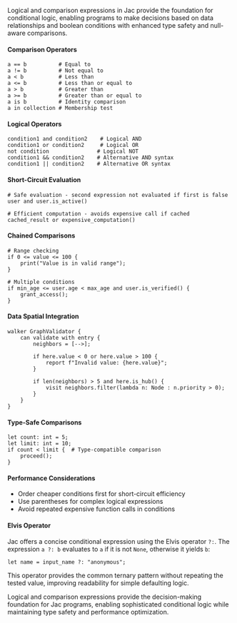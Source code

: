 Logical and comparison expressions in Jac provide the foundation for conditional logic, enabling programs to make decisions based on data relationships and boolean conditions with enhanced type safety and null-aware comparisons.

#### Comparison Operators

```jac
a == b          # Equal to
a != b          # Not equal to
a < b           # Less than
a <= b          # Less than or equal to
a > b           # Greater than
a >= b          # Greater than or equal to
a is b          # Identity comparison
a in collection # Membership test
```

#### Logical Operators

```jac
condition1 and condition2    # Logical AND
condition1 or condition2     # Logical OR
not condition               # Logical NOT
condition1 && condition2    # Alternative AND syntax
condition1 || condition2    # Alternative OR syntax
```

#### Short-Circuit Evaluation

```jac
# Safe evaluation - second expression not evaluated if first is false
user and user.is_active()

# Efficient computation - avoids expensive call if cached
cached_result or expensive_computation()
```

#### Chained Comparisons

```jac
# Range checking
if 0 <= value <= 100 {
    print("Value is in valid range");
}

# Multiple conditions
if min_age <= user.age < max_age and user.is_verified() {
    grant_access();
}
```

#### Data Spatial Integration

```jac
walker GraphValidator {
    can validate with entry {
        neighbors = [-->];
        
        if here.value < 0 or here.value > 100 {
            report f"Invalid value: {here.value}";
        }
        
        if len(neighbors) > 5 and here.is_hub() {
            visit neighbors.filter(lambda n: Node : n.priority > 0);
        }
    }
}
```

#### Type-Safe Comparisons

```jac
let count: int = 5;
let limit: int = 10;
if count < limit {  # Type-compatible comparison
    proceed();
}
```

#### Performance Considerations

- Order cheaper conditions first for short-circuit efficiency
- Use parentheses for complex logical expressions
- Avoid repeated expensive function calls in conditions

#### Elvis Operator

Jac offers a concise conditional expression using the Elvis operator `?:`.  The
expression `a ?: b` evaluates to `a` if it is not `None`, otherwise it yields
`b`:

```jac
let name = input_name ?: "anonymous";
```

This operator provides the common ternary pattern without repeating the tested
value, improving readability for simple defaulting logic.

Logical and comparison expressions provide the decision-making foundation for Jac programs, enabling sophisticated conditional logic while maintaining type safety and performance optimization.
